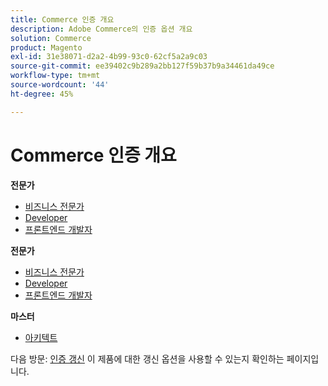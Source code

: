 ```yaml
---
title: Commerce 인증 개요
description: Adobe Commerce의 인증 옵션 개요
solution: Commerce
product: Magento
exl-id: 31e38071-d2a2-4b99-93c0-62cf5a2a9c03
source-git-commit: ee39402c9b289a2bb127f59b37b9a34461da49ce
workflow-type: tm+mt
source-wordcount: '44'
ht-degree: 45%

---
```


# Commerce 인증 개요

**전문가**

* [비즈니스 전문가](/help/certifications/ac/ac-p-business.md) <!--AD0-E712-->
* [Developer](/help/certifications/ac/ac-p-developer.md) <!--AD0-E717-->
* [프론트엔드 개발자](/help/certifications/ac/ac-p-fedeveloper.md) <!--AD0-E719-->

**전문가**

* [비즈니스 전문가](/help/certifications/ac/ac-e-business.md) <!--AD0-E708-->
* [Developer](/help/certifications/ac/ac-e-developer.md) <!--AD0-E716-->
* [프론트엔드 개발자](/help/certifications/ac/ac-e-fedeveloper.md) <!--AD0-E710-->

**마스터**

* [아키텍트](/help/certifications/ac/ac-m-architect.md) <!--AD0-E718-->

다음 방문: [인증 갱신](/help/certifications/renew.md) 이 제품에 대한 갱신 옵션을 사용할 수 있는지 확인하는 페이지입니다.
